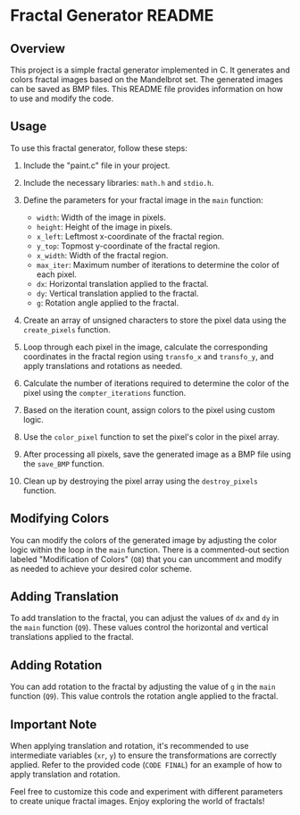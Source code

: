 # Fractal Generator README

## Overview
This project is a simple fractal generator implemented in C. It generates and colors fractal images based on the Mandelbrot set. The generated images can be saved as BMP files. This README file provides information on how to use and modify the code.

## Usage
To use this fractal generator, follow these steps:

1. Include the "paint.c" file in your project.
2. Include the necessary libraries: `math.h` and `stdio.h`.

3. Define the parameters for your fractal image in the `main` function:
   - `width`: Width of the image in pixels.
   - `height`: Height of the image in pixels.
   - `x_left`: Leftmost x-coordinate of the fractal region.
   - `y_top`: Topmost y-coordinate of the fractal region.
   - `x_width`: Width of the fractal region.
   - `max_iter`: Maximum number of iterations to determine the color of each pixel.
   - `dx`: Horizontal translation applied to the fractal.
   - `dy`: Vertical translation applied to the fractal.
   - `g`: Rotation angle applied to the fractal.

4. Create an array of unsigned characters to store the pixel data using the `create_pixels` function.

5. Loop through each pixel in the image, calculate the corresponding coordinates in the fractal region using `transfo_x` and `transfo_y`, and apply translations and rotations as needed.

6. Calculate the number of iterations required to determine the color of the pixel using the `compter_iterations` function.

7. Based on the iteration count, assign colors to the pixel using custom logic.

8. Use the `color_pixel` function to set the pixel's color in the pixel array.

9. After processing all pixels, save the generated image as a BMP file using the `save_BMP` function.

10. Clean up by destroying the pixel array using the `destroy_pixels` function.

## Modifying Colors
You can modify the colors of the generated image by adjusting the color logic within the loop in the `main` function. There is a commented-out section labeled "Modification of Colors" (`Q8`) that you can uncomment and modify as needed to achieve your desired color scheme.

## Adding Translation
To add translation to the fractal, you can adjust the values of `dx` and `dy` in the `main` function (`Q9`). These values control the horizontal and vertical translations applied to the fractal.

## Adding Rotation
You can add rotation to the fractal by adjusting the value of `g` in the `main` function (`Q9`). This value controls the rotation angle applied to the fractal.

## Important Note
When applying translation and rotation, it's recommended to use intermediate variables (`xr`, `y`) to ensure the transformations are correctly applied. Refer to the provided code (`CODE FINAL`) for an example of how to apply translation and rotation.

Feel free to customize this code and experiment with different parameters to create unique fractal images. Enjoy exploring the world of fractals!
